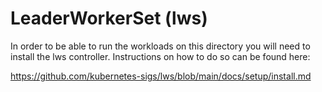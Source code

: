 # LeaderWorkerSet (lws)

In order to be able to run the workloads on this directory you will need to install the lws controller. Instructions on how to do so can be found here: 

https://github.com/kubernetes-sigs/lws/blob/main/docs/setup/install.md


